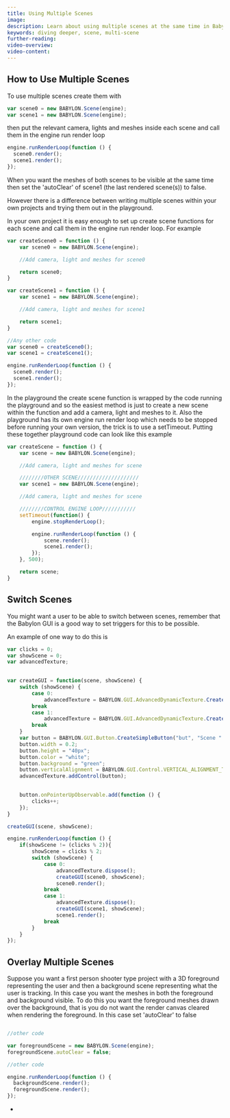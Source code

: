 ```yaml
---
title: Using Multiple Scenes
image: 
description: Learn about using multiple scenes at the same time in Babylon.js.
keywords: diving deeper, scene, multi-scene
further-reading:
video-overview:
video-content:
---
```



## How to Use Multiple Scenes

To use multiple scenes create them with 

```javascript
var scene0 = new BABYLON.Scene(engine);
var scene1 = new BABYLON.Scene(engine);
``` 
then put the relevant camera, lights and meshes inside each scene and call them in the engine run render loop

```javascript
engine.runRenderLoop(function () {
  scene0.render();
  scene1.render();
});
```
When you want the meshes of both scenes to be visible at the same time then set the 'autoClear' of scene1 (the last rendered scene(s)) to false.

However there is a difference between writing multiple scenes within your own projects and trying them out in the playground.

In your own project it is easy enough to set up create scene functions for each scene and call them in the engine run render loop. For example

```javascript
var createScene0 = function () {
    var scene0 = new BABYLON.Scene(engine);

    //Add camera, light and meshes for scene0

	return scene0;
}

var createScene1 = function () {
    var scene1 = new BABYLON.Scene(engine);

    //Add camera, light and meshes for scene1

	return scene1;
}

//Any other code
var scene0 = createScene0();
var scene1 = createScene1();

engine.runRenderLoop(function () {
  scene0.render();
  scene1.render();
});
```

In the playground the create scene function is wrapped by the code running the playground and so the easiest method is just to create a new scene within the function and add a camera, light and meshes to it. Also the playground has its own engine run render loop which needs to be stopped before running your own version, the trick is to use a setTimeout. Putting these together playground code can look like this example

```javascript
var createScene = function () {
    var scene = new BABYLON.Scene(engine);

    //Add camera, light and meshes for scene

    ////////OTHER SCENE////////////////////
    var scene1 = new BABYLON.Scene(engine);

    //Add camera, light and meshes for scene

    ////////CONTROL ENGINE LOOP///////////
    setTimeout(function() {
        engine.stopRenderLoop();

        engine.runRenderLoop(function () {
            scene.render();
            scene1.render();
        });
    }, 500);

	return scene;
}
```


## Switch Scenes
You might want a user to be able to switch between scenes, remember that the Babylon GUI is a good way to set triggers for this to be possible. 

An example of one way to do this is

```javascript
var clicks = 0;
var showScene = 0;
var advancedTexture;
   

var createGUI = function(scene, showScene) {             
    switch (showScene) {
        case 0:            
            advancedTexture = BABYLON.GUI.AdvancedDynamicTexture.CreateFullscreenUI("UI", true, scene0);
        break
        case 1:            
            advancedTexture = BABYLON.GUI.AdvancedDynamicTexture.CreateFullscreenUI("UI", true, scene1);
        break
    }
    var button = BABYLON.GUI.Button.CreateSimpleButton("but", "Scene " + ((clicks + 1) % 2));
    button.width = 0.2;
    button.height = "40px";
    button.color = "white";
    button.background = "green";
    button.verticalAlignment = BABYLON.GUI.Control.VERTICAL_ALIGNMENT_TOP
    advancedTexture.addControl(button);

    
    button.onPointerUpObservable.add(function () {       
        clicks++;                   
    });
}  

createGUI(scene, showScene);

engine.runRenderLoop(function () {
    if(showScene != (clicks % 2)){
        showScene = clicks % 2;          
        switch (showScene) {
            case 0:                    
                advancedTexture.dispose();
                createGUI(scene0, showScene);
                scene0.render();
            break
            case 1:
                advancedTexture.dispose();
                createGUI(scene1, showScene);
                scene1.render();
            break
        }
    }
}); 
```

<Playground id="#MXCRPS#1" title="Switching Scenes" description="Simple example showing how to switch scenes." image=""/>

## Overlay Multiple Scenes

Suppose you want a first person shooter type project with a 3D foreground representing the user and then a background scene representing what the user is tracking. In this case you want the meshes in both the foreground and background visible. To do this you want the foreground meshes drawn over the background, that is you do not want the render canvas cleared when rendering the foreground. In this case set 'autoClear' to false 

```javascript

//other code

var foregroundScene = new BABYLON.Scene(engine);
foregroundScene.autoClear = false;

//other code

engine.runRenderLoop(function () {
  backgroundScene.render();
  foregroundScene.render();
});
``` 

* <Playground id="#L0IMUD#1" title="Overlaying Scenes" description="Simple example of overlaying scenes." image=""/>